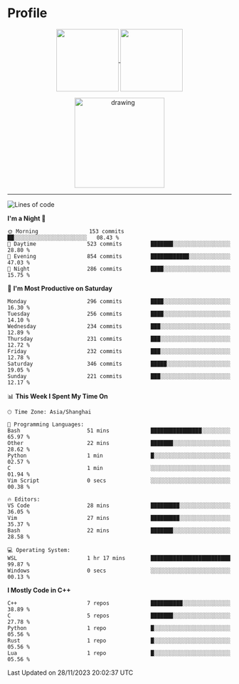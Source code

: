 # Profile

<p align="center">
  <a href="https://github.com/SourVoice">
    <img
      align="center"
      height="140em"
      src="https://github-readme-stats.vercel.app/api?username=SourVoice&show_icons=true&include_all_commits=true&count_private=true&theme=tokyonight"
    />
  </a>
  <a href="https://github.com/SourVoice">
    <img
      align="center"
      height="140em"
      src="https://github-readme-stats.vercel.app/api/top-langs/?username=SourVoice&show_icons=true&include_all_commits=true&count_private=true&layout=compact&theme=tokyonight"
    />
  </a>
</p>

<p align="center">
   <a href="https://github.com/SourVoice">
    <img
      align="center"
      height="202em"
      alt="drawing"
      src="https://activity-graph.herokuapp.com/graph?username=SourVoice&theme=react-dark"
    />
  </a>
</p>

---
<!--START_SECTION:waka-->
![Lines of code](https://img.shields.io/badge/From%20Hello%20World%20I%27ve%20Written-1.6%20million%20lines%20of%20code-blue)

**I'm a Night 🦉** 

```text
🌞 Morning                153 commits         ██░░░░░░░░░░░░░░░░░░░░░░░   08.43 % 
🌆 Daytime                523 commits         ███████░░░░░░░░░░░░░░░░░░   28.80 % 
🌃 Evening                854 commits         ████████████░░░░░░░░░░░░░   47.03 % 
🌙 Night                  286 commits         ████░░░░░░░░░░░░░░░░░░░░░   15.75 % 
```
📅 **I'm Most Productive on Saturday** 

```text
Monday                   296 commits         ████░░░░░░░░░░░░░░░░░░░░░   16.30 % 
Tuesday                  256 commits         ████░░░░░░░░░░░░░░░░░░░░░   14.10 % 
Wednesday                234 commits         ███░░░░░░░░░░░░░░░░░░░░░░   12.89 % 
Thursday                 231 commits         ███░░░░░░░░░░░░░░░░░░░░░░   12.72 % 
Friday                   232 commits         ███░░░░░░░░░░░░░░░░░░░░░░   12.78 % 
Saturday                 346 commits         █████░░░░░░░░░░░░░░░░░░░░   19.05 % 
Sunday                   221 commits         ███░░░░░░░░░░░░░░░░░░░░░░   12.17 % 
```


📊 **This Week I Spent My Time On** 

```text
🕑︎ Time Zone: Asia/Shanghai

💬 Programming Languages: 
Bash                     51 mins             ████████████████░░░░░░░░░   65.97 % 
Other                    22 mins             ███████░░░░░░░░░░░░░░░░░░   28.62 % 
Python                   1 min               █░░░░░░░░░░░░░░░░░░░░░░░░   02.57 % 
C                        1 min               ░░░░░░░░░░░░░░░░░░░░░░░░░   01.94 % 
Vim Script               0 secs              ░░░░░░░░░░░░░░░░░░░░░░░░░   00.38 % 

🔥 Editors: 
VS Code                  28 mins             █████████░░░░░░░░░░░░░░░░   36.05 % 
Vim                      27 mins             █████████░░░░░░░░░░░░░░░░   35.37 % 
Bash                     22 mins             ███████░░░░░░░░░░░░░░░░░░   28.58 % 

💻 Operating System: 
WSL                      1 hr 17 mins        █████████████████████████   99.87 % 
Windows                  0 secs              ░░░░░░░░░░░░░░░░░░░░░░░░░   00.13 % 
```

**I Mostly Code in C++** 

```text
C++                      7 repos             ██████████░░░░░░░░░░░░░░░   38.89 % 
C                        5 repos             ███████░░░░░░░░░░░░░░░░░░   27.78 % 
Python                   1 repo              █░░░░░░░░░░░░░░░░░░░░░░░░   05.56 % 
Rust                     1 repo              █░░░░░░░░░░░░░░░░░░░░░░░░   05.56 % 
Lua                      1 repo              █░░░░░░░░░░░░░░░░░░░░░░░░   05.56 % 
```




 Last Updated on 28/11/2023 20:02:37 UTC
<!--END_SECTION:waka-->
